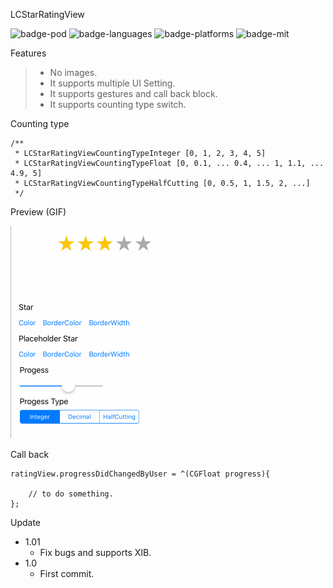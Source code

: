 LCStarRatingView 

![badge-pod] ![badge-languages] ![badge-platforms] ![badge-mit]

Features
> * No images.
> * It supports multiple UI Setting.
> * It supports gestures and call back block.
> * It supports counting type switch.

Counting type
```objc
/**
 * LCStarRatingViewCountingTypeInteger [0, 1, 2, 3, 4, 5]
 * LCStarRatingViewCountingTypeFloat [0, 0.1, ... 0.4, ... 1, 1.1, ... 4.9, 5]
 * LCStarRatingViewCountingTypeHalfCutting [0, 0.5, 1, 1.5, 2, ...]
 */
```

Preview (GIF)

![image](https://github.com/titman/Pictures-of-the-warehouse/blob/master/LCStarRatingView1.gif?raw=false)


Call back

```objc
ratingView.progressDidChangedByUser = ^(CGFloat progress){
        
    // to do something.
};
```

Update
 - 1.01
    * Fix bugs and supports XIB.
 - 1.0
    * First commit.


[badge-platforms]: https://img.shields.io/badge/platforms-iOS-lightgrey.svg
[badge-pod]: https://img.shields.io/cocoapods/v/LCPhotoBrowser.svg?label=version
[badge-languages]: https://img.shields.io/badge/languages-ObjC-orange.svg
[badge-mit]: https://img.shields.io/badge/license-MIT-blue.svg

